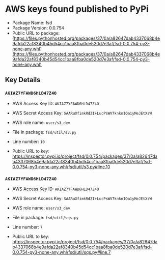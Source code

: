 # AWS keys found published to PyPi

* Package Name: fsd
* Package Version: 0.0.754
* Public URL to package: [https://files.pythonhosted.org/packages/37/0a/a82647dab4337068b4e9afda22af8340b45d54cc1baa8fba0de520d7e3af/fsd-0.0.754-py3-none-any.whl](https://files.pythonhosted.org/packages/37/0a/a82647dab4337068b4e9afda22af8340b45d54cc1baa8fba0de520d7e3af/fsd-0.0.754-py3-none-any.whl)

## Key Details

### `AKIAZ7YFAWD6HLD47Z4O`

* AWS Access Key ID: `AKIAZ7YFAWD6HLD47Z4O`
* AWS Secret Access Key: `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` 
* AWS role name: `user/s3_dev`
* File in package: `fsd/util/s3.py`
* Line number: `10`

* Public URL to key: https://inspector.pypi.io/project/fsd/0.0.754/packages/37/0a/a82647dab4337068b4e9afda22af8340b45d54cc1baa8fba0de520d7e3af/fsd-0.0.754-py3-none-any.whl/fsd/util/s3.py#line.10



### `AKIAZ7YFAWD6HLD47Z4O`

* AWS Access Key ID: `AKIAZ7YFAWD6HLD47Z4O`
* AWS Secret Access Key: `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` 
* AWS role name: `user/s3_dev`
* File in package: `fsd/util/sqs.py`
* Line number: `7`

* Public URL to key: https://inspector.pypi.io/project/fsd/0.0.754/packages/37/0a/a82647dab4337068b4e9afda22af8340b45d54cc1baa8fba0de520d7e3af/fsd-0.0.754-py3-none-any.whl/fsd/util/sqs.py#line.7



